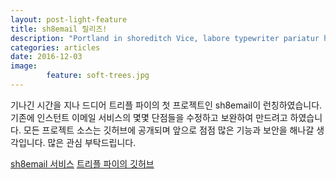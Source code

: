 ```yaml
---
layout: post-light-feature
title: sh8email 릴리즈!
description: "Portland in shoreditch Vice, labore typewriter pariatur hoodie fap sartorial Austin. Pinterest literally occupy Schlitz forage."
categories: articles
date: 2016-12-03
image: 
        feature: soft-trees.jpg
---
```

기나긴 시간을 지나 드디어 트리플 파이의 첫 프로젝트인 sh8email이 런칭하였습니다. 기존에 인스턴트 이메일 서비스의 몇몇 단점들을 수정하고 보완하여 만드려고 하였습니다. 모든 프로젝트 소스는 깃허브에 공개되며 앞으로 점점 많은 기능과 보안을 해나갈 생각입니다. 많은 관심 부탁드립니다.

[sh8email 서비스](https://sh8.email)
[트리플 파이의 깃허브](https://github.com/triplepy)
